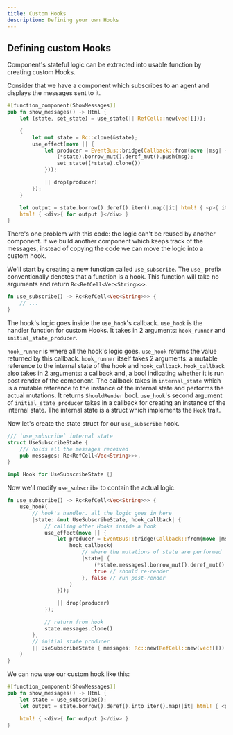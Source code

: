 ```yaml
---
title: Custom Hooks
description: Defining your own Hooks 
---
```


## Defining custom Hooks

Component's stateful logic can be extracted into usable function by creating custom Hooks. 

Consider that we have a component which subscribes to an agent and displays the messages sent to it.
```rust
#[function_component(ShowMessages)]
pub fn show_messages() -> Html {
    let (state, set_state) = use_state(|| RefCell::new(vec![]));

    {
        let mut state = Rc::clone(&state);
        use_effect(move || {
            let producer = EventBus::bridge(Callback::from(move |msg| {
                (*state).borrow_mut().deref_mut().push(msg);
                set_state((*state).clone())
            }));

            || drop(producer)
        });
    }

    let output = state.borrow().deref().iter().map(|it| html! { <p>{ it }</p> });
    html! { <div>{ for output }</div> }
}
```

There's one problem with this code: the logic can't be reused by another component.
If we build another component which keeps track of the messages, instead of copying the code we can move the logic into a custom hook.

We'll start by creating a new function called `use_subscribe`.
The `use_` prefix conventionally denotes that a function is a hook.
This function will take no arguments and return `Rc<RefCell<Vec<String>>>`.
```rust
fn use_subscribe() -> Rc<RefCell<Vec<String>>> {
    // ...
}
```

The hook's logic goes inside the `use_hook`'s callback.
`use_hook` is the handler function for custom Hooks. It takes in 2 arguments: `hook_runner` and `initial_state_producer`. 

`hook_runner` is where all the hook's logic goes. `use_hook` returns the value returned by this callback.
`hook_runner` itself takes 2 arguments: a mutable reference to the internal state of the hook and `hook_callback`.
`hook_callback` also takes in 2 arguments: a callback and, a bool indicating whether it is run post render of the component.
The callback takes in `internal_state` which is a mutable reference to the instance of the internal state and performs the actual mutations. 
It returns `ShouldRender` bool.
`use_hook`'s second argument of `initial_state_producer` takes in a callback for creating an instance of the internal state.
The internal state is a struct which implements the `Hook` trait.

Now let's create the state struct for our `use_subscribe` hook.
```rust
/// `use_subscribe` internal state
struct UseSubscribeState {
    /// holds all the messages received
    pub messages: Rc<RefCell<Vec<String>>>,
}

impl Hook for UseSubscribeState {}
```

Now we'll modify `use_subscribe` to contain the actual logic.
```rust
fn use_subscribe() -> Rc<RefCell<Vec<String>>> {
    use_hook(
        // hook's handler. all the logic goes in here
        |state: &mut UseSubscribeState, hook_callback| {
            // calling other Hooks inside a hook
            use_effect(move || {
                let producer = EventBus::bridge(Callback::from(move |msg| {
                    hook_callback(
                        // where the mutations of state are performed
                        |state| {
                            (*state.messages).borrow_mut().deref_mut().push(msg);
                            true // should re-render
                        }, false // run post-render
                    )
                }));

                || drop(producer)
            });

            // return from hook
            state.messages.clone()
        },
        // initial state producer
        || UseSubscribeState { messages: Rc::new(RefCell::new(vec![])) },
    )
}
```

We can now use our custom hook like this:
```rust
#[function_component(ShowMessages)]
pub fn show_messages() -> Html {
    let state = use_subscribe();
    let output = state.borrow().deref().into_iter().map(|it| html! { <p>{ it }</p> });

    html! { <div>{ for output }</div> }
}
```
